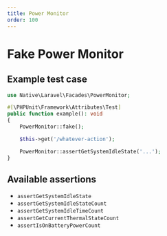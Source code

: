 ```yaml
---
title: Power Monitor
order: 100
---
```

# Fake Power Monitor

## Example test case

```php
use Native\Laravel\Facades\PowerMonitor;

#[\PHPUnit\Framework\Attributes\Test]
public function example(): void
{
    PowerMonitor::fake();

    $this->get('/whatever-action');

    PowerMonitor::assertGetSystemIdleState('...');
}
```

## Available assertions
- `assertGetSystemIdleState`
- `assertGetSystemIdleStateCount`
- `assertGetSystemIdleTimeCount`
- `assertGetCurrentThermalStateCount`
- `assertIsOnBatteryPowerCount`
